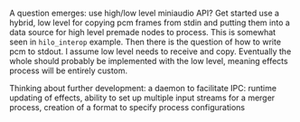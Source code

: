 A question emerges: use high/low level miniaudio API?
Get started use a hybrid, low level for copying pcm frames from stdin
    and putting them into a data source for high level premade nodes to process.
    This is somewhat seen in `hilo_interop` example.
Then there is the question of how to write pcm to stdout. I assume low level needs to receive and copy.
Eventually the whole should probably be implemented with the low level, meaning effects process will
be entirely custom.

Thinking about further development: a daemon to facilitate IPC: runtime updating of effects,
    ability to set up multiple input streams for a merger process, creation of a format to specify
    process configurations
